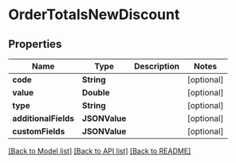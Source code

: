 # OrderTotalsNewDiscount

## Properties
Name | Type | Description | Notes
------------ | ------------- | ------------- | -------------
**code** | **String** |  | [optional] 
**value** | **Double** |  | [optional] 
**type** | **String** |  | [optional] 
**additionalFields** | **JSONValue** |  | [optional] 
**customFields** | **JSONValue** |  | [optional] 

[[Back to Model list]](../README.md#documentation-for-models) [[Back to API list]](../README.md#documentation-for-api-endpoints) [[Back to README]](../README.md)


